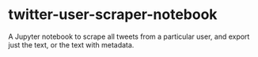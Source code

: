 # twitter-user-scraper-notebook
A Jupyter notebook to scrape all tweets from a particular user, and export just the text, or the text with metadata.
